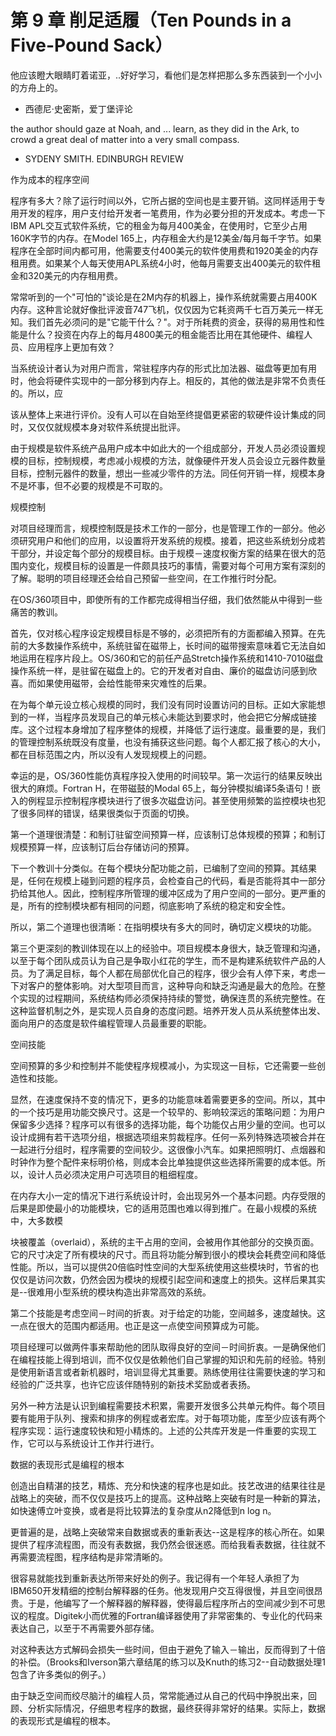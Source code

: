 # 第 9 章 削足适履（Ten Pounds in a Five-Pound Sack）

他应该瞪大眼睛盯着诺亚，..好好学习，看他们是怎样把那么多东西装到一个小小的方舟上的。

- 西德尼·史密斯，爱丁堡评论

the author should gaze at Noah, and ... learn, as they did in the Ark, to crowd a great deal of matter into a very small compass.

- SYDENY SMITH. EDINBURGH REVIEW

作为成本的程序空间

程序有多大？除了运行时间以外，它所占据的空间也是主要开销。这同样适用于专用开发的程序，用户支付给开发者一笔费用，作为必要分担的开发成本。考虑一下IBM APL交互式软件系统，它的租金为每月400美金，在使用时，它至少占用160K字节的内存。在Model 165上，内存租金大约是12美金/每月每千字节。如果程序在全部时间内都可用，他需要支付400美元的软件使用费和1920美金的内存租用费。如果某个人每天使用APL系统4小时，他每月需要支出400美元的软件租金和320美元的内存租用费。

常常听到的一个"可怕的"谈论是在2M内存的机器上，操作系统就需要占用400K内存。这种言论就好像批评波音747飞机，仅仅因为它耗资两千七百万美元一样无知。我们首先必须问的是"它能干什么？"。对于所耗费的资金，获得的易用性和性能是什么？投资在内存上的每月4800美元的租金能否比用在其他硬件、编程人员、应用程序上更加有效？

当系统设计者认为对用户而言，常驻程序内存的形式比加法器、磁盘等更加有用时，他会将硬件实现中的一部分移到内存上。相反的，其他的做法是非常不负责任的。所以，应

该从整体上来进行评价。没有人可以在自始至终提倡更紧密的软硬件设计集成的同时，又仅仅就规模本身对软件系统提出批评。

由于规模是软件系统产品用户成本中如此大的一个组成部分，开发人员必须设置规模的目标，控制规模，考虑减小规模的方法，就像硬件开发人员会设立元器件数量目标，控制元器件的数量，想出一些减少零件的方法。同任何开销一样，规模本身不是坏事，但不必要的规模是不可取的。

规模控制

对项目经理而言，规模控制既是技术工作的一部分，也是管理工作的一部分。他必须研究用户和他们的应用，以设置将开发系统的规模。接着，把这些系统划分成若干部分，并设定每个部分的规模目标。由于规模－速度权衡方案的结果在很大的范围内变化，规模目标的设置是一件颇具技巧的事情，需要对每个可用方案有深刻的了解。聪明的项目经理还会给自己预留一些空间，在工作推行时分配。

在OS/360项目中，即使所有的工作都完成得相当仔细，我们依然能从中得到一些痛苦的教训。

首先，仅对核心程序设定规模目标是不够的，必须把所有的方面都编入预算。在先前的大多数操作系统中，系统驻留在磁带上，长时间的磁带搜索意味着它无法自如地运用在程序片段上。OS/360和它的前任产品Stretch操作系统和1410-7010磁盘操作系统一样，是驻留在磁盘上的。它的开发者对自由、廉价的磁盘访问感到欣喜。而如果使用磁带，会给性能带来灾难性的后果。

在为每个单元设立核心规模的同时，我们没有同时设置访问的目标。正如大家能想到的一样，当程序员发现自己的单元核心未能达到要求时，他会把它分解成链接库。这个过程本身增加了程序整体的规模，并降低了运行速度。最重要的是，我们的管理控制系统既没有度量，也没有捕获这些问题。每个人都汇报了核心的大小，都在目标范围之内，所以没有人发现规模上的问题。

幸运的是，OS/360性能仿真程序投入使用的时间较早。第一次运行的结果反映出很大的麻烦。Fortran H，在带磁鼓的Modal 65上，每分钟模拟编译5条语句！嵌入的例程显示控制程序模块进行了很多次磁盘访问。甚至使用频繁的监控模块也犯了很多同样的错误，结果很类似于页面的切换。

第一个道理很清楚：和制订驻留空间预算一样，应该制订总体规模的预算；和制订规模预算一样，应该制订后台存储访问的预算。

下一个教训十分类似。在每个模块分配功能之前，已编制了空间的预算。其结果是，任何在规模上碰到问题的程序员，会检查自己的代码，看是否能将其中一部分扔给其他人。因此，控制程序所管理的缓冲区成为了用户空间的一部分。更严重的是，所有的控制模块都有相同的问题，彻底影响了系统的稳定和安全性。

所以，第二个道理也很清晰：在指明模块有多大的同时，确切定义模块的功能。

第三个更深刻的教训体现在以上的经验中。项目规模本身很大，缺乏管理和沟通，以至于每个团队成员认为自己是争取小红花的学生，而不是构建系统软件产品的人员。为了满足目标，每个人都在局部优化自己的程序，很少会有人停下来，考虑一下对客户的整体影响。对大型项目而言，这种导向和缺乏沟通是最大的危险。在整个实现的过程期间，系统结构师必须保持持续的警觉，确保连贯的系统完整性。在这种监督机制之外，是实现人员自身的态度问题。培养开发人员从系统整体出发、面向用户的态度是软件编程管理人员最重要的职能。

空间技能

空间预算的多少和控制并不能使程序规模减小，为实现这一目标，它还需要一些创造性和技能。

显然，在速度保持不变的情况下，更多的功能意味着需要更多的空间。所以，其中的一个技巧是用功能交换尺寸。这是一个较早的、影响较深远的策略问题：为用户保留多少选择？程序可以有很多的选择功能，每个功能仅占用少量的空间。也可以设计成拥有若干选项分组，根据选项组来剪裁程序。任何一系列特殊选项被合并在一起进行分组时，程序需要的空间较少。这很像小汽车。如果把照明灯、点烟器和时钟作为整个配件来标明价格，则成本会比单独提供这些选择所需要的成本低。所以，设计人员必须决定用户可选项目的粗细程度。

在内存大小一定的情况下进行系统设计时，会出现另外一个基本问题。内存受限的后果是即使最小的功能模块，它的适用范围也难以得到推广。在最小规模的系统中，大多数模

块被覆盖（overlaid），系统的主干占用的空间，会被用作其他部分的交换页面。它的尺寸决定了所有模块的尺寸。而且将功能分解到很小的模块会耗费空间和降低性能。所以，当可以提供20倍临时性空间的大型系统使用这些模块时，节省的也仅仅是访问次数，仍然会因为模块的规模引起空间和速度上的损失。这样后果其实是--很难用小型系统的模块构造出非常高效的系统。

第二个技能是考虑空间－时间的折衷。对于给定的功能，空间越多，速度越快。这一点在很大的范围内都适用。也正是这一点使空间预算成为可能。

项目经理可以做两件事来帮助他的团队取得良好的空间－时间折衷。一是确保他们在编程技能上得到培训，而不仅仅是依赖他们自己掌握的知识和先前的经验。特别是使用新语言或者新机器时，培训显得尤其重要。熟练使用往往需要快速的学习和经验的广泛共享，也许它应该伴随特别的新技术奖励或者表扬。

另外一种方法是认识到编程需要技术积累，需要开发很多公共单元构件。每个项目要有能用于队列、搜索和排序的例程或者宏库。对于每项功能，库至少应该有两个程序实现：运行速度较快和短小精炼的。上述的公共库开发是一件重要的实现工作，它可以与系统设计工作并行进行。

数据的表现形式是编程的根本

创造出自精湛的技艺，精炼、充分和快速的程序也是如此。技艺改进的结果往往是战略上的突破，而不仅仅是技巧上的提高。这种战略上突破有时是一种新的算法，如快速傅立叶变换，或者是将比较算法的复杂度从n2降低到n log n。

更普遍的是，战略上突破常来自数据或表的重新表达--这是程序的核心所在。如果提供了程序流程图，而没有表数据，我仍然会很迷惑。而给我看表数据，往往就不再需要流程图，程序结构是非常清晰的。

很容易就能找到重新表达所带来好处的例子。我记得有一个年轻人承担了为IBM650开发精细的控制台解释器的任务。他发现用户交互得很慢，并且空间很昂贵。于是，他编写了一个解释器的解释器，使得最后程序所占的空间减少到不可思议的程度。Digitek小而优雅的Fortran编译器使用了非常密集的、专业化的代码来表达自己，以至于不再需要外部存储。

对这种表达方式解码会损失一些时间，但由于避免了输入－输出，反而得到了十倍的补偿。（Brooks和Iverson第六章结尾的练习以及Knuth的练习2--自动数据处理1包含了许多类似的例子。）

由于缺乏空间而绞尽脑汁的编程人员，常常能通过从自己的代码中挣脱出来，回顾、分析实际情况，仔细思考程序的数据，最终获得非常好的结果。实际上，数据的表现形式是编程的根本。